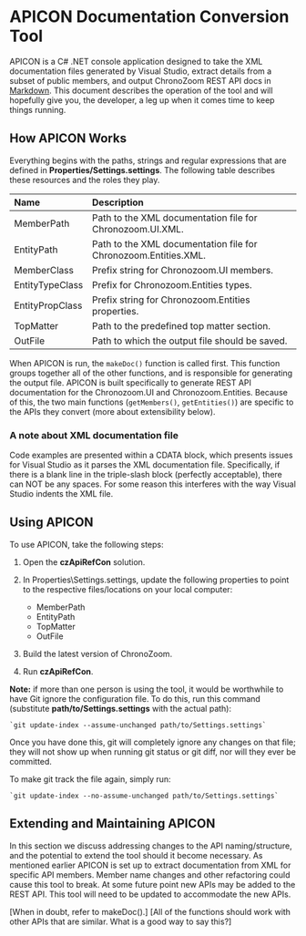 # APICON Documentation Conversion Tool #

APICON is a C# .NET console application designed to take the XML documentation files generated by Visual Studio, extract details from a subset of public members, and output ChronoZoom REST API docs in [Markdown](http://daringfireball.net/projects/markdown/).  This document describes the operation of the tool and will hopefully give you, the developer, a leg up when it comes time to keep things running.

## How APICON Works ##

Everything begins with the paths, strings and regular expressions that are defined in **Properties/Settings.settings**. The following table describes these resources and the roles they play.

|Name|Description|
|:---|:----------|
|MemberPath|Path to the XML documentation file for Chronozoom.UI.XML.|
|EntityPath|Path to the XML documentation file for Chronozoom.Entities.XML.|
|MemberClass|Prefix string for Chronozoom.UI members.|
|EntityTypeClass|Prefix for Chronozoom.Entities types.|
|EntityPropClass|Prefix string for Chronozoom.Entities properties.|
|TopMatter|Path to the predefined top matter section.|
|OutFile|Path to which the output file should be saved.|

When APICON is run, the `makeDoc()` function is called first. This function groups together all of the other functions, and is responsible for generating the output file. APICON is built specifically to generate REST API documentation for the Chronozoom.UI and Chronozoom.Entities. Because of this, the two main functions (`getMembers()`, `getEntities()`) are specific to the APIs they convert (more about extensibility below).

### A note about XML documentation file ###
Code examples are presented within a CDATA block, which presents issues for Visual Studio as it parses the XML documentation file. Specifically, if there is a blank line in the triple-slash block (perfectly acceptable), there can NOT be any spaces. For some reason this interferes with the way Visual Studio indents the XML file. 

## Using APICON ##

To use APICON, take the following steps:

1. Open the **czApiRefCon** solution.
2. In Properties\Settings.settings, update the following properties to point to the respective files/locations on your local computer:

    - MemberPath
    - EntityPath
    - TopMatter
    - OutFile

3. Build the latest version of ChronoZoom.
4. Run **czApiRefCon**.

**Note:** if more than one person is using the tool, it would be worthwhile to have Git ignore the configuration file. To do this, run this command (substitute **path/to/Settings.settings** with the actual path):

    `git update-index --assume-unchanged path/to/Settings.settings`

Once you have done this, git will completely ignore any changes on that file; they will not show up when running git status or git diff, nor will they ever be committed.

To make git track the file again, simply run:

    `git update-index --no-assume-unchanged path/to/Settings.settings`

## Extending and Maintaining APICON ##

In this section we discuss addressing changes to the API naming/structure, and the potential to extend the tool should it become necessary. As mentioned earlier APICON is set up to extract documentation from XML for specific API members. Member name changes and other refactoring could cause this tool to break. At some future point new APIs may be added to the REST API. This tool will need to be updated to accommodate the new APIs.

[When in doubt, refer to makeDoc().]
[All of the functions should work with other APIs that are similar. What is a good way to say this?]